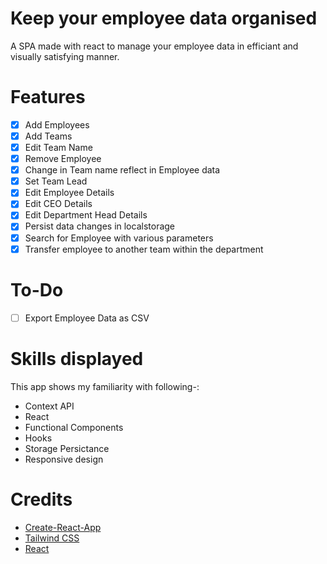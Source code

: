 # Keep your employee data organised
A SPA made with react to manage your employee data in efficiant and visually satisfying manner.
# Features
- [X] Add Employees
- [X] Add Teams
- [X] Edit Team Name
- [X] Remove Employee
- [X] Change in Team name reflect in Employee data
- [X] Set Team Lead
- [X] Edit Employee Details
- [X] Edit CEO Details
- [X] Edit Department Head Details
- [X] Persist data changes in localstorage
- [X] Search for Employee with various parameters
- [X] Transfer employee to another team within the department

# To-Do
- [ ] Export Employee Data as CSV


# Skills displayed
This app shows my familiarity with following-:
* Context API
* React
* Functional Components
* Hooks
* Storage Persictance
* Responsive design
# Credits
* [Create-React-App](https://create-react-app.dev/)
* [Tailwind CSS](https://tailwindcss.com/)
* [React](https://reactjs.org)
